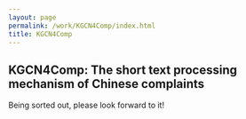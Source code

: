 ```yaml
---
layout: page
permalink: /work/KGCN4Comp/index.html
title: KGCN4Comp
---
```

## KGCN4Comp: The short text processing mechanism of Chinese complaints

Being sorted out, please look forward to it! 